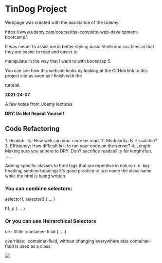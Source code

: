 <h1>TinDog Project</h1>
<p>Webpage was created with the assistance of the Udemy:</p>
<p>https://www.udemy.com/course/the-complete-web-development-bootcamp/.</p>
<p>It was meant to assist me in better styling basic html5 and css files so that they are easier to read and easier to </p>
<p>manipulate in the way that I want to with bootstrap 5.<p>
<p>You can see how this website looks by looking at the GitHub link to this project site as soon as I finish with the </p>
<p>tutorial.</p>
<strong>2021-24-07</strong>
</br>
<p>A few notes from Udemy lectures</p>
<strong>DRY: Do Not Repeat Yourself</strong>
<h2>Code Refactoring</h2>
  1. Readability: How well can your code be read.
  2. Modularity: Is it scalable?
  3. Efficiency: How difficult is it to run your code on the server?
  4. Length: Making sure you adhere to DRY. Don't sacrifice readability for length/fun.
  ____
<p>Adding specific classes to html tags that are repetitive in nature (i.e. big-heading, section-heading) it's good practice to just name the class name while the html is being written.</p>
<h3>You can combine selectors:</h3>
<p>selector1, selector2 { ... }</p>
<p>h1, p { ... }</p>
<h3>Or you can use Heirarchical Selectors</h3>
<p>i.e.: #title .container-fluid { ... } </p>
<p>overrides: .container-fluid, without changing everywhere else container-fluid is used as a class.</p>
<img src="https://user-images.githubusercontent.com/62074841/126910246-7c5036a4-81b1-454a-b6af-17241b48685c.png">

